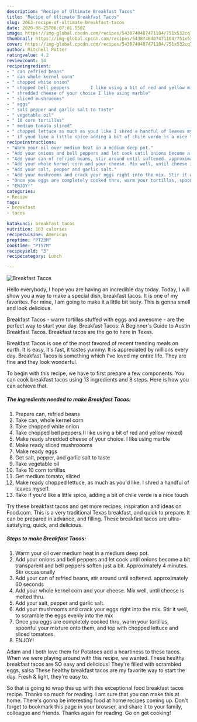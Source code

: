 ```yaml
---
description: "Recipe of Ultimate Breakfast Tacos"
title: "Recipe of Ultimate Breakfast Tacos"
slug: 2063-recipe-of-ultimate-breakfast-tacos
date: 2020-08-25T06:07:01.550Z
image: https://img-global.cpcdn.com/recipes/5438740487471104/751x532cq70/breakfast-tacos-recipe-main-photo.jpg
thumbnail: https://img-global.cpcdn.com/recipes/5438740487471104/751x532cq70/breakfast-tacos-recipe-main-photo.jpg
cover: https://img-global.cpcdn.com/recipes/5438740487471104/751x532cq70/breakfast-tacos-recipe-main-photo.jpg
author: Mitchell Potter
ratingvalue: 4.2
reviewcount: 14
recipeingredient:
- " can refried beans"
- " can whole kernel corn"
- " chopped white onion"
- " chopped bell peppers        I like using a bit of red and yellow mixed"
- " shredded cheese of your choice I like using marble"
- " sliced mushroooms"
- " eggs"
- " salt pepper and garlic salt to taste"
- " vegetable oil"
- " 10 corn tortillas"
- " medium tomato sliced"
- " chopped lettuce as much as youd like I shred a handful of leaves myself"
- " if youd like a little spice adding a bit of chile verde is a nice touch"
recipeinstructions:
- "Warm your oil over medium heat in a medium deep pot."
- "Add your onions and bell peppers and let cook until onions become a bit transparent and bell peppers soften just a bit. Approximately 4 minutes. Stir occasionally"
- "Add your can of refried beans, stir around until softened. approximately 60 seconds"
- "Add your whole kernel corn and your cheese. Mix well, until cheese is melted thru."
- "Add your salt, pepper and garlic salt."
- "Add your mushrooms and crack your eggs right into the mix. Stir it well, to scramble the eggs evenly into the mix"
- "Once you eggs are completely cooked thru, warm your tortillas, spoonful your mixture onto them, and top with chopped lettuce and sliced tomatoes."
- "ENJOY!"
categories:
- Recipe
tags:
- breakfast
- tacos

katakunci: breakfast tacos 
nutrition: 103 calories
recipecuisine: American
preptime: "PT23M"
cooktime: "PT57M"
recipeyield: "3"
recipecategory: Lunch

---
```



![Breakfast Tacos](https://img-global.cpcdn.com/recipes/5438740487471104/751x532cq70/breakfast-tacos-recipe-main-photo.jpg)

Hello everybody, I hope you are having an incredible day today. Today, I will show you a way to make a special dish, breakfast tacos. It is one of my favorites. For mine, I am going to make it a little bit tasty. This is gonna smell and look delicious.

Breakfast Tacos - warm tortillas stuffed with eggs and awesome - are the perfect way to start your day. Breakfast Tacos: A Beginner&#39;s Guide to Austin Breakfast Tacos. Breakfast tacos are the go to here in Texas.

Breakfast Tacos is one of the most favored of recent trending meals on earth. It is easy, it's fast, it tastes yummy. It is appreciated by millions every day. Breakfast Tacos is something which I've loved my entire life. They are fine and they look wonderful.


To begin with this recipe, we have to first prepare a few components. You can cook breakfast tacos using 13 ingredients and 8 steps. Here is how you can achieve that.

<!--inarticleads1-->

##### The ingredients needed to make Breakfast Tacos:

1. Prepare  can, refried beans
1. Take  can, whole kernel corn
1. Take  chopped white onion
1. Take  chopped bell peppers        (I like using a bit of red and yellow mixed)
1. Make ready  shredded cheese of your choice. I like using marble
1. Make ready  sliced mushroooms
1. Make ready  eggs
1. Get  salt, pepper, and garlic salt to taste
1. Take  vegetable oil
1. Take  10 corn tortillas
1. Get  medium tomato, sliced
1. Make ready  chopped lettuce, as much as you&#39;d like. I shred a handful of leaves myself.
1. Take  if you&#39;d like a little spice, adding a bit of chile verde is a nice touch


Try these breakfast tacos and get more recipes, inspiration and ideas on Food.com. This is a very traditional Texas breakfast, and quick to prepare. It can be prepared in advance, and filling. These breakfast tacos are ultra-satisfying, quick, and delicious. 

<!--inarticleads2-->

##### Steps to make Breakfast Tacos:

1. Warm your oil over medium heat in a medium deep pot.
1. Add your onions and bell peppers and let cook until onions become a bit transparent and bell peppers soften just a bit. Approximately 4 minutes. Stir occasionally
1. Add your can of refried beans, stir around until softened. approximately 60 seconds
1. Add your whole kernel corn and your cheese. Mix well, until cheese is melted thru.
1. Add your salt, pepper and garlic salt.
1. Add your mushrooms and crack your eggs right into the mix. Stir it well, to scramble the eggs evenly into the mix
1. Once you eggs are completely cooked thru, warm your tortillas, spoonful your mixture onto them, and top with chopped lettuce and sliced tomatoes.
1. ENJOY!


Adam and I both love them for Potatoes add a heartiness to these tacos. When we were playing around with this recipe, we wanted. These healthy breakfast tacos are SO easy and delicious! They&#39;re filled with scrambled eggs, salsa These healthy breakfast tacos are my favorite way to start the day. Fresh &amp; light, they&#39;re easy to. 

So that is going to wrap this up with this exceptional food breakfast tacos recipe. Thanks so much for reading. I am sure that you can make this at home. There's gonna be interesting food at home recipes coming up. Don't forget to bookmark this page in your browser, and share it to your family, colleague and friends. Thanks again for reading. Go on get cooking!
